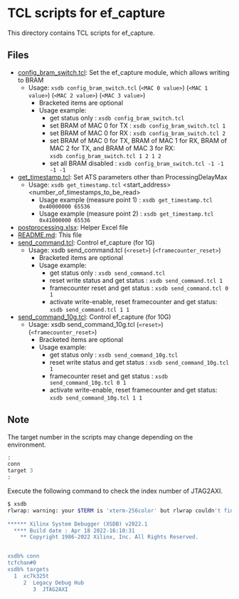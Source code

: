 # TCL scripts for ef_capture

This directory contains TCL scripts for ef_capture.

## Files

- [config_bram_switch.tcl](./config_bram_switch.tcl): Set the ef_capture module, which allows writing to BRAM
  - Usage: `xsdb config_bram_switch.tcl` (`<MAC 0 value>`) (`<MAC 1 value>`) (`<MAC 2 value>`) (`<MAC 3 value>`)
    - Bracketed items are optional
    - Usage example:
      - get status only                                         : `xsdb config_bram_switch.tcl`
      - set BRAM of MAC 0 for TX                                : `xsdb config_bram_switch.tcl 1`
      - set BRAM of MAC 0 for RX                                : `xsdb config_bram_switch.tcl 2`
      - set BRAM of MAC 0 for TX, BRAM of MAC 1 for RX, BRAM of MAC 2 for TX, and BRAM of MAC 3 for RX:  
`xsdb config_bram_switch.tcl 1 2 1 2`
      - set all BRAM disabled                                   : `xsdb config_bram_switch.tcl -1 -1 -1 -1`
- [get_timestamp.tcl](./get_timestamp.tcl): Set ATS parameters other than ProcessingDelayMax
  - Usage: `xsdb get_timestamp.tcl` <start_address> <number_of_timestamps_to_be_read>
    - Usage example (measure point 1) : `xsdb get_timestamp.tcl 0x40000000 65536`
    - Usage example (measure point 2) : `xsdb get_timestamp.tcl 0x41000000 65536`
- [postprocessing.xlsx](./postprocessing.xlsx): Helper Excel file
- [README.md](./README.md): This file
- [send_command.tcl](./send_command.tcl): Control ef_capture (for 1G)
  - Usage: xsdb send_command.tcl (`<reset>`) (`<framecounter_reset>`)
    - Bracketed items are optional
    - Usage example:
      - get status only                                         : `xsdb send_command.tcl`
      - reset write status and get status                       : `xsdb send_command.tcl 1`
      - framecounter reset and get status                       : `xsdb send_command.tcl 0 1`
      - activate write-enable, reset framecounter and get status: `xsdb send_command.tcl 1 1`
- [send_command_10g.tcl](./send_command_10g.tcl): Control ef_capture (for 10G)
  - Usage: xsdb send_command_10g.tcl (`<reset>`) (`<framecounter_reset>`)
    - Bracketed items are optional
    - Usage example:
      - get status only                                         : `xsdb send_command_10g.tcl`
      - reset write status and get status                       : `xsdb send_command_10g.tcl 1`
      - framecounter reset and get status                       : `xsdb send_command_10g.tcl 0 1`
      - activate write-enable, reset framecounter and get status: `xsdb send_command_10g.tcl 1 1`

## Note
The target number in the scripts may change depending on the environment.
```tcl
:
conn
target 3
:
```
Execute the following command to check the index number of JTAG2AXI.
```sh
$ xsdb
rlwrap: warning: your $TERM is 'xterm-256color' but rlwrap couldn't find it in the terminfo database. Expect some problems.
                                                                                                                                
****** Xilinx System Debugger (XSDB) v2022.1
  **** Build date : Apr 18 2022-16:10:31
    ** Copyright 1986-2022 Xilinx, Inc. All Rights Reserved.


xsdb% conn                                                                                                                      
tcfchan#0
xsdb% targets                                                                                                                   
  1  xc7k325t
     2  Legacy Debug Hub
        3  JTAG2AXI
```

